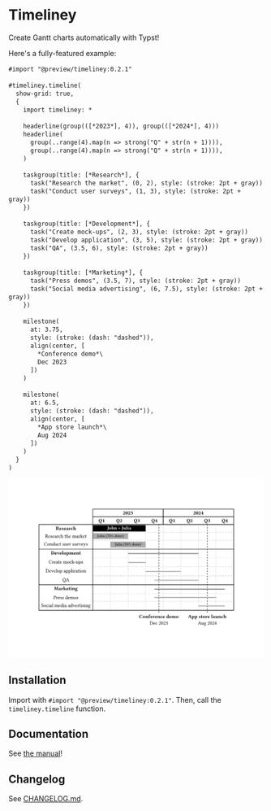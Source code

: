 # Timeliney

Create Gantt charts automatically with Typst!

Here's a fully-featured example:

```typst
#import "@preview/timeliney:0.2.1"

#timeliney.timeline(
  show-grid: true,
  {
    import timeliney: *
      
    headerline(group(([*2023*], 4)), group(([*2024*], 4)))
    headerline(
      group(..range(4).map(n => strong("Q" + str(n + 1)))),
      group(..range(4).map(n => strong("Q" + str(n + 1)))),
    )
  
    taskgroup(title: [*Research*], {
      task("Research the market", (0, 2), style: (stroke: 2pt + gray))
      task("Conduct user surveys", (1, 3), style: (stroke: 2pt + gray))
    })

    taskgroup(title: [*Development*], {
      task("Create mock-ups", (2, 3), style: (stroke: 2pt + gray))
      task("Develop application", (3, 5), style: (stroke: 2pt + gray))
      task("QA", (3.5, 6), style: (stroke: 2pt + gray))
    })

    taskgroup(title: [*Marketing*], {
      task("Press demos", (3.5, 7), style: (stroke: 2pt + gray))
      task("Social media advertising", (6, 7.5), style: (stroke: 2pt + gray))
    })

    milestone(
      at: 3.75,
      style: (stroke: (dash: "dashed")),
      align(center, [
        *Conference demo*\
        Dec 2023
      ])
    )

    milestone(
      at: 6.5,
      style: (stroke: (dash: "dashed")),
      align(center, [
        *App store launch*\
        Aug 2024
      ])
    )
  }
)
```

![Example Gantt chart](sample.png)

## Installation
Import with `#import "@preview/timeliney:0.2.1"`. Then, call the `timeliney.timeline` function.

## Documentation
See [the manual](manual.pdf)!

## Changelog

See [CHANGELOG.md](changelog.md).
